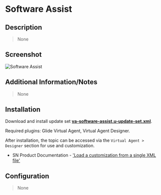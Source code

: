 # Software Assist

## Description

> None

## Screenshot

![Software Assist](https://raw.githubusercontent.com/platform-experience/virtual-agent-library/master/src/va-software-assist/images/va-software-assist.png)

## Additional Information/Notes

> None

## Installation

Download and install update set **[va-software-assist.u-update-set.xml](https://github.com/platform-experience/virtual-agent-library/blob/master/src/va-software-assist/va-software-assist.u-update-set.xml)**.

Required plugins: Glide Virtual Agent, Virtual Agent Designer.

After installation, the topic can be accessed via the `Virtual Agent > Designer` section for use and customization.

* SN Product Documentation - ['Load a customization from a single XML file'](https://docs.servicenow.com/bundle/kingston-application-development/page/build/system-update-sets/task/t_SaveAnUpdateSetAsAnXMLFile.html)

## Configuration

> None
